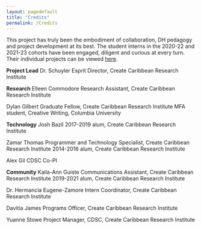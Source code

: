 ```yaml
---
layout: pagedefault
title: "Credits"
permalink: /Credits
---
```


This project has truly been the embodiment of collaboration, DH pedagogy and project development at its best. The student interns in the 2020-22 and 2021-23 cohorts have been engaged, diligent and curious at every turn. Their individual projects can be viewed [here](https://commonsbox.createcaribbean.org).

__Project Lead__
Dr. Schuyler Esprit
Director, Create Caribbean Research Institute

__Research__
Elleen Commodore
Research Assistant, Create Caribbean Research Institute

Dylan Gilbert
Graduate Fellow, Create Caribbean Research Institute
MFA student, Creative Writing, Columbia University

__Technology__
Josh Bazil
2017-2019 alum, Create Caribbean Research Institute

Zamar Thomas
Programmer and Technology Specialist, Create Caribbean Research Institute
2014-2016 alum, Create Caribbean Research Institute

Alex Gil
CDSC Co-PI

__Community__
Kaila-Ann Guiste
Communications Assistant, Create Caribbean Research Institute
2019-2021 alum, Create Caribbean Research Institute

Dr. Hermancia Eugene-Zamore
Intern Coordinator, Create Caribbean Research Institute

Davitia James
Programs Officer, Create Caribbean Research Institute

Yuanne Stowe
Project Manager, CDSC, Create Caribbean Research Institute
